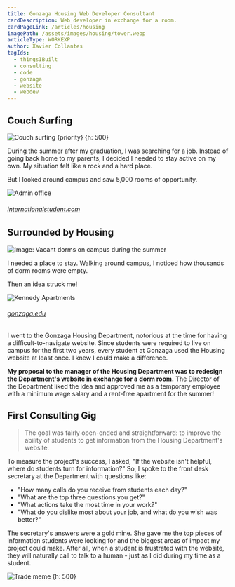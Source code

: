 ```yaml
---
title: Gonzaga Housing Web Developer Consultant
cardDescription: Web developer in exchange for a room.
cardPageLink: /articles/housing
imagePath: /assets/images/housing/tower.webp
articleType: WORKEXP
author: Xavier Collantes
tagIds:
  - thingsIBuilt
  - consulting
  - code
  - gonzaga
  - website
  - webdev
---
```


## Couch Surfing

![Couch surfing {priority} {h: 500}](/assets/images/housing/couch-collage.webp)

During the summer after my graduation, I was searching for a job. Instead of
going back home to my parents, I decided I needed to stay active on my own. My
situation felt like a rock and a hard place.

But I looked around campus and saw 5,000 rooms of opportunity.

![Admin office](/assets/images/housing/admin.webp)

###### [internationalstudent.com](https://www.internationalstudent.com/school-search/1065/usa/washington/gonzaga-university/)

## Surrounded by Housing

![Image: Vacant dorms on campus during the
summer](/assets/images/housing/buzz_apartments.webp)

I needed a place to stay. Walking around campus, I noticed how thousands of dorm
rooms were empty.

Then an idea struck me!

![Kennedy Apartments](/assets/images/housing/kennedy.webp)

###### [gonzaga.edu](https://www.gonzaga.edu)

I went to the Gonzaga Housing Department, notorious at the time for having a
difficult-to-navigate website. Since students were required to live on campus
for the first two years, every student at Gonzaga used the Housing website at
least once. I knew I could make a difference.

**My proposal to the manager of the Housing Department was to redesign the
Department's website in exchange for a dorm room.** The Director of the
Department liked the idea and approved me as a temporary employee with a minimum
wage salary and a rent-free apartment for the summer!

## First Consulting Gig

> The goal was fairly open-ended and straightforward: to improve the ability of
> students to get information from the Housing Department's website.

To measure the project's success, I asked, "If the website isn't helpful, where
do students turn for information?" So, I spoke to the front desk secretary at
the Department with questions like:

- "How many calls do you receive from students each day?"
- "What are the top three questions you get?"
- "What actions take the most time in your work?"
- "What do you dislike most about your job, and what do you wish was better?"

The secretary's answers were a gold mine. She gave me the top pieces of
information students were looking for and the biggest areas of impact my project
could make. After all, when a student is frustrated with the website, they will
naturally call to talk to a human - just as I did during my time as a student.

![Trade meme {h: 500}](/assets/images/housing/trade.webp)

